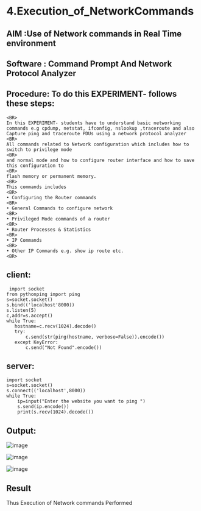 # 4.Execution_of_NetworkCommands
## AIM :Use of Network commands in Real Time environment
## Software : Command Prompt And Network Protocol Analyzer
## Procedure: To do this EXPERIMENT- follows these steps:
```
<BR>
In this EXPERIMENT- students have to understand basic networking commands e.g cpdump, netstat, ifconfig, nslookup ,traceroute and also Capture ping and traceroute PDUs using a network protocol analyzer 
<BR>
All commands related to Network configuration which includes how to switch to privilege mode
<BR>
and normal mode and how to configure router interface and how to save this configuration to
<BR>
flash memory or permanent memory.
<BR>
This commands includes
<BR>
• Configuring the Router commands
<BR>
• General Commands to configure network
<BR>
• Privileged Mode commands of a router 
<BR>
• Router Processes & Statistics
<BR>
• IP Commands
<BR>
• Other IP Commands e.g. show ip route etc.
<BR>

```

## client:
```
 import socket 
from pythonping import ping 
s=socket.socket() 
s.bind(('localhost'8000)) 
s.listen(5) 
c,addr=s.accept() 
while True: 
   hostname=c.recv(1024).decode() 
   try: 
       c.send(str(ping(hostname, verbose=False)).encode()) 
   except KeyError: 
       c.send("Not Found".encode())
```
## server:
```
import socket 
s=socket.socket() 
s.connect(('localhost',8000)) 
while True: 
    ip=input("Enter the website you want to ping ") 
    s.send(ip.encode()) 
    print(s.recv(1024).decode())
```
## Output:
![image](https://github.com/user-attachments/assets/4fcf4016-2349-4d6b-b2ce-051d9953c7e8)

![image](https://github.com/user-attachments/assets/ef499953-20ba-4632-b00d-2dab45156844)

![image](https://github.com/user-attachments/assets/8d6db5b0-e665-4e15-a8fd-58bf3acfb803)

## Result
Thus Execution of Network commands Performed 
